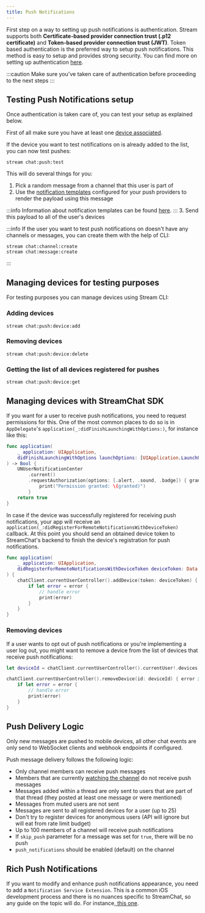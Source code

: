 ```yaml
---
title: Push Notifications
---
```


First step on a way to setting up push notifications is authentication.
Stream supports both **Certificate-based provider connection trust (.p12 certificate)** and **Token-based provider connection trust (JWT)**. Token based authentication is the preferred way to setup push notifications. This method is easy to setup and provides strong security. You can find more on setting up authentication [here](https://getstream.io/chat/docs/php/push_ios/?language=swift).

:::caution
Make sure you've taken care of authentication before proceeding to the next steps
:::

## Testing Push Notifications setup

Once authentication is taken care of, you can test your setup as explained below.

First of all make sure you have at least one [device associated](#managing-devices-for-testing-purposes).

If the device you want to test notifications on is already added to the list, you can now test pushes:

    stream chat:push:test

This will do several things for you:

1. Pick a random message from a channel that this user is part of
2. Use the [notification templates](https://getstream.io/chat/docs/ios-swift/push_template/?language=swift) configured for your push providers to render the payload using this message
  
:::info
Information about notification templates can be found [here](https://getstream.io/chat/docs/ios-swift/push_template/?language=swift).
:::
3. Send this payload to all of the user's devices

:::info
If the user you want to test push notifications on doesn't have any channels or messages, you can create them with the help of CLI:

    stream chat:channel:create
    stream chat:message:create
:::
   
## Managing devices for testing purposes

For testing purposes you can manage devices using Stream CLI:

### Adding devices

    stream chat:push:device:add

### Removing devices

    stream chat:push:device:delete

### Getting the list of all devices registered for pushes
    stream chat:push:device:get

## Managing devices with StreamChat SDK

If you want for a user to receive push notifications, you need to request permissions for this. One of the most common places to do so is in `AppDelegate`'s `application(_:didFinishLaunchingWithOptions:)`, for instance like this:

```swift
func application(
    _ application: UIApplication,
    didFinishLaunchingWithOptions launchOptions: [UIApplication.LaunchOptionsKey: Any]?
) -> Bool {
    UNUserNotificationCenter
        .current() 
        .requestAuthorization(options: [.alert, .sound, .badge]) { granted, _ in
            print("Permission granted: \(granted)")
        }
    return true
}
```

In case if the device was successfully registered for receiving push notifications, your app will receive an `application(_:didRegisterForRemoteNotificationsWithDeviceToken)` callback. At this point you should send an obtained device token to StreamChat's backend to finish the device's registration for push notifications.

```swift
func application(
    _ application: UIApplication,
    didRegisterForRemoteNotificationsWithDeviceToken deviceToken: Data
) {
    chatClient.currentUserController().addDevice(token: deviceToken) { error in
        if let error = error {
            // handle error
            print(error)
        }
    }
}
```

### Removing devices

If a user wants to opt out of push notifications or you're implementing a user log out, you might want to remove a device from the list of devices that receive push notifications:

```swift
let deviceId = chatClient.currentUserController().currentUser!.devices.last!.id

chatClient.currentUserController().removeDevice(id: deviceId) { error in
    if let error = error {
        // handle error
        print(error)
    }
}
```

## Push Delivery Logic

Only new messages are pushed to mobile devices, all other chat events are only send to WebSocket clients and webhook endpoints if configured.

Push message delivery follows the following logic:

* Only channel members can receive push messages
* Members that are currently [watching the channel](https://getstream.io/chat/docs/ios-swift/watch_channel/?language=swift) do not receive push messages
* Messages added within a thread are only sent to users that are part of that thread (they posted at least one message or were mentioned)
* Messages from muted users are not sent
* Messages are sent to all registered devices for a user (up to 25)
* Don't try to register devices for anonymous users (API will ignore but will eat from rate limit budget)
* Up to 100 members of a channel will receive push notifications
* If `skip_push` parameter for a message was set for `true`, there will be no push
* `push_notifications` should be enabled (default) on the channel

## Rich Push Notifications

If you want to modify and enhance push notifications appearance, you need to add a `Notification Service Extension`. This is a common iOS development process and there is no nuances specific to StreamChat, so any guide on the topic will do. For instance,[ this one](https://www.raywenderlich.com/8277640-push-notifications-tutorial-for-ios-rich-push-notifications#toc-anchor-007). 